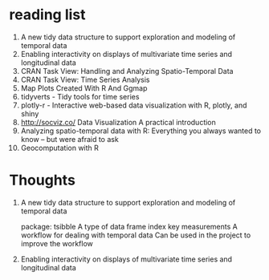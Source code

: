 # reading list

1. A new tidy data structure to support exploration and modeling of temporal data
2. Enabling interactivity on displays of multivariate time series and longitudinal data
3. CRAN Task View: Handling and Analyzing Spatio-Temporal Data
4. CRAN Task View: Time Series Analysis
5. Map Plots Created With R And Ggmap
6. tidyverts - Tidy tools for time series
7. plotly-r - Interactive web-based data visualization with R, plotly, and shiny
8. http://socviz.co/ Data Visualization A practical introduction
9. Analyzing spatio-temporal data with R: Everything you always wanted to know – but were afraid to ask
10. Geocomputation with R

# Thoughts

1. A new tidy data structure to support exploration and modeling of temporal data

    package: tsibble
    A type of data frame 
    index key measurements
    A workflow for dealing with temporal data 
    Can be used in the project to improve the workflow

2. Enabling interactivity on displays of multivariate time series and longitudinal data

    
